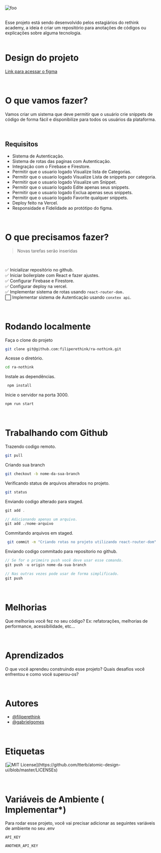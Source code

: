 <br>

![foo](https://github.com/filiperethink/ra-nothink/blob/dev/extras/logo.png?raw=true)

<br>
Esse projeto está sendo desenvolvido pelos estagiários do rethink academy, a ideia é criar um repositório para anotações de códigos ou explicações sobre alguma tecnologia.

<br>
<br>

# Design do projeto

[Link para acessar o figma](https://www.figma.com/file/Ss2atdwxFVc4Wr1xuD5kip/Nothink)

<br>

# O que vamos fazer?

Vamos criar um sistema que deve permitir que o usuário crie snippets de código de forma fácil e disponibilize para todos os usuários da plataforma.

<br>

## Requisitos

- Sistema de Autenticação.
- Sistema de rotas das paginas com Autenticação.
- Integração com o Firebase e Firestore.
- Permitir que o usuario logado Visualize lista de Categorias.
- Permitir que o usuario logado Visualize Lista de snippets por categoria.
- Permitir que o usuario logado Visualize um Snippet.
- Permitir que o usuario logado Edite apenas seus snippets.
- Permitir que o usuario logado Exclua apenas seus snippets.
- Permitir que o usuario logado Favorite qualquer snippets.
- Deploy feito na Vercel.
- Responsidade e Fidelidade ao protótipo do figma.

<br>

# O que precisamos fazer?

> Novas tarefas serão inseridas

<br>

✅ Inicializar repositório no github. \
✅ Iniciar boilerplate com React e fazer ajustes.\
✅ Configurar Firebase e Firestore.\
✅ Configurar deploy na vercel.\
✅ Implementar sistema de rotas usando `react-router-dom.`\
⬜️ Implementar sistema de Autenticação usando `conxtex api`.

<br>

# Rodando localmente

Faça o clone do projeto

```bash
git clone git@github.com:filiperethink/ra-nothink.git
```

Acesse o diretório.

```bash
cd ra-nothink
```

Instale as dependências.

```bash
 npm install
```

Inicie o servidor na porta 3000.

```bash
npm run start
```

<br>

# Trabalhando com Github

Trazendo codigo remoto.

```bash
git pull
```

Criando sua branch

```bash
git checkout -b nome-da-sua-branch
```

Verificando status de arquivos alterados no projeto.

```bash
git status
```

Enviando codigo alterado para staged.

```js
git add .

// Adicionando apenas um arquivo.
git add ./nome-arquivo
```

Commitando arquivos em staged.

```bash
 git commit -m "Criando rotas no projeto utilizando react-router-dom"
```

Enviando codigo commitado para repositorio no github.

```js
// Se for o primeiro push você deve usar esse comando.
git push -u origin nome-da-sua-branch

// Nas outras vezes pode usar de forma simplificado.
git push
```

<br>

# Melhorias

Que melhorias você fez no seu código? Ex: refatorações, melhorias de performance, acessibilidade, etc...

<br>

# Aprendizados

O que você aprendeu construindo esse projeto? Quais desafios você enfrentou e como você superou-os?

<br>

# Autores

- [@filiperethink](https://api.github.com/repos/filiperethink)
- [@gabrielgomes](https://api.github.com/repos/gabrielgomes)

<br>

# Etiquetas

[![MIT License](https://img.shields.io/apm/l/atomic-design-ui.svg?)](https://github.com/tterb/atomic-design-ui/blob/master/LICENSEs)

<br>

# Variáveis de Ambiente ( Implementar\*)

Para rodar esse projeto, você vai precisar adicionar as seguintes variáveis de ambiente no seu .env

`API_KEY`

`ANOTHER_API_KEY`
